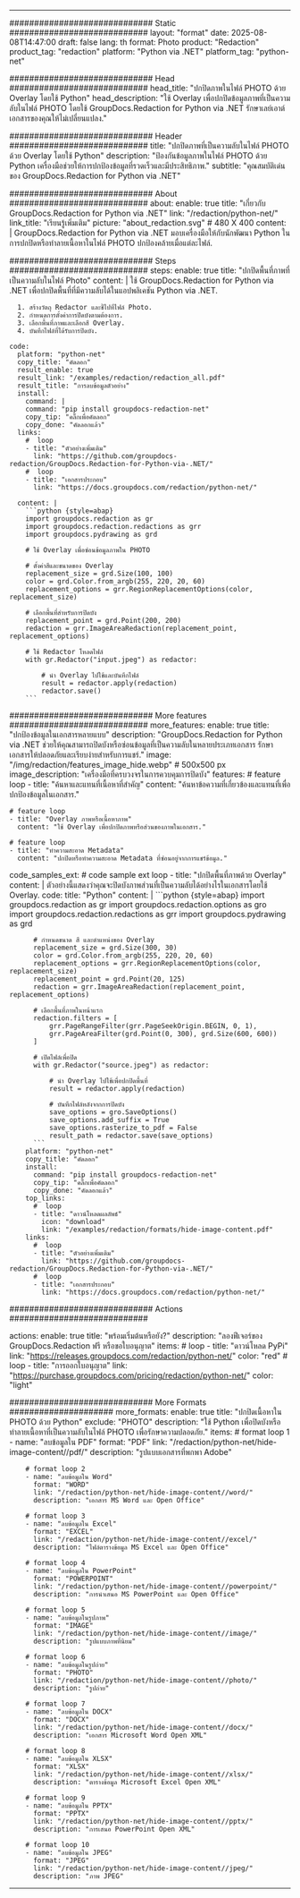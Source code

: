
---
############################# Static ############################
layout: "format"
date:  2025-08-08T14:47:00
draft: false
lang: th
format: Photo
product: "Redaction"
product_tag: "redaction"
platform: "Python via .NET"
platform_tag: "python-net"

############################# Head ############################
head_title: "ปกปิดภาพในไฟล์ PHOTO ด้วย Overlay โดยใช้ Python"
head_description: "ใช้ Overlay เพื่อปกปิดข้อมูลภาพที่เป็นความลับในไฟล์ PHOTO โดยใช้ GroupDocs.Redaction for Python via .NET รักษาเลย์เอาต์เอกสารของคุณให้ไม่เปลี่ยนแปลง."

############################# Header ############################
title: "ปกปิดภาพที่เป็นความลับในไฟล์ PHOTO ด้วย Overlay โดยใช้ Python" 
description: "ป้องกันข้อมูลภาพในไฟล์ PHOTO ด้วย Python เครื่องมือช่วยให้การปกป้องข้อมูลที่รวดเร็วและมีประสิทธิภาพ."
subtitle: "คุณสมบัติเด่นของ GroupDocs.Redaction for Python via .NET" 

############################# About ############################
about:
    enable: true
    title: "เกี่ยวกับ GroupDocs.Redaction for Python via .NET"
    link: "/redaction/python-net/"
    link_title: "เรียนรู้เพิ่มเติม"
    picture: "about_redaction.svg" # 480 X 400
    content: |
       GroupDocs.Redaction for Python via .NET มอบเครื่องมือให้กับนักพัฒนา Python ในการปกปิดหรือทำลายเนื้อหาในไฟล์ PHOTO ปกป้องคล้ายเมื่อแต่ละไฟล์.

############################# Steps ############################
steps:
    enable: true
    title: "ปกปิดพื้นที่ภาพที่เป็นความลับในไฟล์ Photo"
    content: |
      ใช้ GroupDocs.Redaction for Python via .NET เพื่อปกปิดพื้นที่ที่มีความลับได้ในแอปพลิเคชัน Python via .NET.
      
      1. สร้างวัตถุ Redactor และชี้ไปที่ไฟล์ Photo.
      2. กำหนดการตั้งค่าการปิดบังตามต้องการ.
      3. เลือกพื้นที่ภาพและเลือกสี Overlay.
      4. บันทึกไฟล์ที่ได้รับการปิดบัง.
   
    code:
      platform: "python-net"
      copy_title: "คัดลอก"
      result_enable: true
      result_link: "/examples/redaction/redaction_all.pdf"
      result_title: "การลบข้อมูลตัวอย่าง"
      install:
        command: |
        command: "pip install groupdocs-redaction-net"
        copy_tip: "คลิ๊กเพื่อคัดลอก"
        copy_done: "คัดลอกแล้ว"
      links:
        #  loop
        - title: "ตัวอย่างเพิ่มเติม"
          link: "https://github.com/groupdocs-redaction/GroupDocs.Redaction-for-Python-via-.NET/"
        #  loop
        - title: "เอกสารประกอบ"
          link: "https://docs.groupdocs.com/redaction/python-net/"
          
      content: |
        ```python {style=abap}
        import groupdocs.redaction as gr
        import groupdocs.redaction.redactions as grr
        import groupdocs.pydrawing as grd

        # ใช้ Overlay เพื่อซ่อนข้อมูลภาพใน PHOTO

        # ตั้งค่าสีและขนาดของ Overlay
        replacement_size = grd.Size(100, 100)
        color = grd.Color.from_argb(255, 220, 20, 60)
        replacement_options = grr.RegionReplacementOptions(color, replacement_size)

        # เลือกพื้นที่สำหรับการปิดบัง
        replacement_point = grd.Point(200, 200)
        redaction = grr.ImageAreaRedaction(replacement_point, replacement_options)
                
        # ใช้ Redactor โหลดไฟล์
        with gr.Redactor("input.jpeg") as redactor:

            # นำ Overlay ไปใช้และบันทึกไฟล์
            result = redactor.apply(redaction)
            redactor.save()
        ```            


############################# More features ############################
more_features:
  enable: true
  title: "ปกป้องข้อมูลในเอกสารหลายแบบ"
  description: "GroupDocs.Redaction for Python via .NET ช่วยให้คุณสามารถปิดบังหรือซ่อนข้อมูลที่เป็นความลับในหลายประเภทเอกสาร รักษาเอกสารให้ปลอดภัยและเรียบง่ายสำหรับการแชร์."
  image: "/img/redaction/features_image_hide.webp" # 500x500 px
  image_description: "เครื่องมือที่ครบวงจรในการควบคุมการปิดบัง"
  features:
    # feature loop
    - title: "ค้นหาและแทนที่เนื้อหาที่สำคัญ"
      content: "ค้นหาข้อความที่เกี่ยวข้องและแทนที่เพื่อปกป้องข้อมูลในเอกสาร."

    # feature loop
    - title: "Overlay ภาพหรือเนื้อหาภาพ"
      content: "ใช้ Overlay เพื่อปกปิดภาพหรือส่วนของภาพในเอกสาร."

    # feature loop
    - title: "ทำความสะอาด Metadata"
      content: "ปกปิดหรือทำความสะอาด Metadata ที่ซ่อนอยู่จากการแชร์ข้อมูล."
      
  code_samples_ext:
    # code sample ext loop
    - title: "ปกปิดพื้นที่ภาพด้วย Overlay"
      content: |
        ตัวอย่างนี้แสดงว่าคุณจะปิดบังภาพส่วนที่เป็นความลับได้อย่างไรในเอกสารโดยใช้ Overlay.
      code:
        title: "Python"
        content: |
          ```python {style=abap}
          import groupdocs.redaction as gr
          import groupdocs.redaction.options as gro
          import groupdocs.redaction.redactions as grr
          import groupdocs.pydrawing as grd

          # กำหนดขนาด สี และตำแหน่งของ Overlay
          replacement_size = grd.Size(300, 30)
          color = grd.Color.from_argb(255, 220, 20, 60)
          replacement_options = grr.RegionReplacementOptions(color, replacement_size)
          replacement_point = grd.Point(20, 125)
          redaction = grr.ImageAreaRedaction(replacement_point, replacement_options)

          # เลือกพื้นที่ภาพในหน้าแรก
          redaction.filters = [
              grr.PageRangeFilter(grr.PageSeekOrigin.BEGIN, 0, 1),
              grr.PageAreaFilter(grd.Point(0, 300), grd.Size(600, 600))
          ]

          # เปิดไฟล์เพื่อปิด
          with gr.Redactor("source.jpeg") as redactor:

              # นำ Overlay ไปใช้เพื่อปกปิดพื้นที่
              result = redactor.apply(redaction)

              # บันทึกไฟล์หลังจากการปิดบัง
              save_options = gro.SaveOptions()
              save_options.add_suffix = True
              save_options.rasterize_to_pdf = False
              result_path = redactor.save(save_options)
          ```
        platform: "python-net"
        copy_title: "คัดลอก"
        install:
          command: "pip install groupdocs-redaction-net"
          copy_tip: "คลิ๊กเพื่อคัดลอก"
          copy_done: "คัดลอกแล้ว"
        top_links:
          #  loop
          - title: "ดาวน์โหลดผลลัพธ์"
            icon: "download"
            link: "/examples/redaction/formats/hide-image-content.pdf"
        links:
          #  loop
          - title: "ตัวอย่างเพิ่มเติม"
            link: "https://github.com/groupdocs-redaction/GroupDocs.Redaction-for-Python-via-.NET/"
          #  loop
          - title: "เอกสารประกอบ"
            link: "https://docs.groupdocs.com/redaction/python-net/"


############################# Actions ############################

actions:
  enable: true
  title: "พร้อมเริ่มต้นหรือยัง?"
  description: "ลองฟีเจอร์ของ GroupDocs.Redaction ฟรี หรือขอใบอนุญาต"
  items:
    #  loop
    - title: "ดาวน์โหลด PyPi"
      link: "https://releases.groupdocs.com/redaction/python-net/"
      color: "red"
        #  loop
    - title: "การออกใบอนุญาต"
      link: "https://purchase.groupdocs.com/pricing/redaction/python-net/"
      color: "light"


############################# More Formats #####################
more_formats:
    enable: true
    title: "ปกปิดเนื้อหาใน PHOTO ด้วย Python"
    exclude: "PHOTO"
    description: "ใช้ Python เพื่อปิดบังหรือทำลายเนื้อหาที่เป็นความลับในไฟล์ PHOTO เพื่อรักษาความปลอดภัย."
    items: 
        # format loop 1
        - name: "ลบข้อมูลใน PDF"
          format: "PDF"
          link: "/redaction/python-net/hide-image-content//pdf/"
          description: "รูปแบบเอกสารที่พกพา Adobe"

        # format loop 2
        - name: "ลบข้อมูลใน Word"
          format: "WORD"
          link: "/redaction/python-net/hide-image-content//word/"
          description: "เอกสาร MS Word และ Open Office"
          
        # format loop 3
        - name: "ลบข้อมูลใน Excel"
          format: "EXCEL"
          link: "/redaction/python-net/hide-image-content//excel/"
          description: "ไฟล์ตารางข้อมูล MS Excel และ Open Office"

        # format loop 4
        - name: "ลบข้อมูลใน PowerPoint"
          format: "POWERPOINT"
          link: "/redaction/python-net/hide-image-content//powerpoint/"
          description: "การนำเสนอ MS PowerPoint และ Open Office"

        # format loop 5
        - name: "ลบข้อมูลในรูปภาพ"
          format: "IMAGE"
          link: "/redaction/python-net/hide-image-content//image/"
          description: "รูปแบบภาพที่นิยม"

        # format loop 6
        - name: "ลบข้อมูลในรูปถ่าย"
          format: "PHOTO"
          link: "/redaction/python-net/hide-image-content//photo/"
          description: "รูปถ่าย"

        # format loop 7
        - name: "ลบข้อมูลใน DOCX"
          format: "DOCX"
          link: "/redaction/python-net/hide-image-content//docx/"
          description: "เอกสาร Microsoft Word Open XML"
          
        # format loop 8
        - name: "ลบข้อมูลใน XLSX"
          format: "XLSX"
          link: "/redaction/python-net/hide-image-content//xlsx/"
          description: "ตารางข้อมูล Microsoft Excel Open XML"
          
        # format loop 9
        - name: "ลบข้อมูลใน PPTX"
          format: "PPTX"
          link: "/redaction/python-net/hide-image-content//pptx/"
          description: "การเสนอ PowerPoint Open XML"

        # format loop 10
        - name: "ลบข้อมูลใน JPEG"
          format: "JPEG"
          link: "/redaction/python-net/hide-image-content//jpeg/"
          description: "ภาพ JPEG"


---